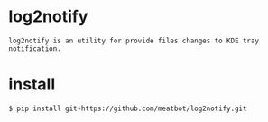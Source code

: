 # log2notify
    log2notify is an utility for provide files changes to KDE tray notification.

# install
    $ pip install git+https://github.com/meatbot/log2notify.git
